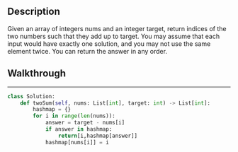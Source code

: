 ## Description

Given an array of integers nums and an integer target, return indices of the two numbers such that they add up to target.
You may assume that each input would have exactly one solution, and you may not use the same element twice.
You can return the answer in any order.

## Walkthrough
----------------------



```python
class Solution:
    def twoSum(self, nums: List[int], target: int) -> List[int]:
        hashmap = {} 
        for i in range(len(nums)):
            answer = target - nums[i]                                     
            if answer in hashmap:
                return[i,hashmap[answer]]
            hashmap[nums[i]] = i 
            
```
